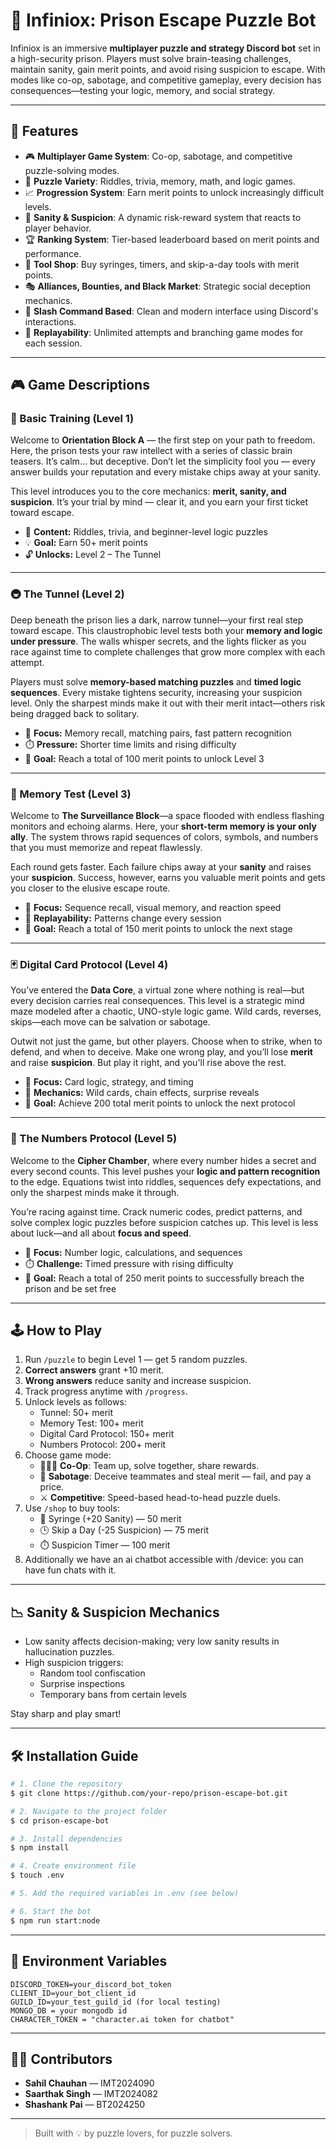 # 🧠 Infiniox: Prison Escape Puzzle Bot

Infiniox is an immersive **multiplayer puzzle and strategy Discord bot** set in a high-security prison. Players must solve brain-teasing challenges, maintain sanity, gain merit points, and avoid rising suspicion to escape. With modes like co-op, sabotage, and competitive gameplay, every decision has consequences—testing your logic, memory, and social strategy.



---

## 🚀 Features

- 🎮 **Multiplayer Game System**: Co-op, sabotage, and competitive puzzle-solving modes.
- 🧩 **Puzzle Variety**: Riddles, trivia, memory, math, and logic games.
- 📈 **Progression System**: Earn merit points to unlock increasingly difficult levels.
- 🧠 **Sanity & Suspicion**: A dynamic risk-reward system that reacts to player behavior.
- 🏆 **Ranking System**: Tier-based leaderboard based on merit points and performance.
- 🧙 **Tool Shop**: Buy syringes, timers, and skip-a-day tools with merit points.
- 🎭 **Alliances, Bounties, and Black Market**: Strategic social deception mechanics.
- 💬 **Slash Command Based**: Clean and modern interface using Discord's interactions.
- 🔄 **Replayability**: Unlimited attempts and branching game modes for each session.

---

## 🎮 Game Descriptions

### 🧠 Basic Training (Level 1)

Welcome to **Orientation Block A** — the first step on your path to freedom. Here, the prison tests your raw intellect with a series of classic brain teasers. It’s calm… but deceptive. Don’t let the simplicity fool you — every answer builds your reputation and every mistake chips away at your sanity.

This level introduces you to the core mechanics: **merit, sanity, and suspicion**. It’s your trial by mind — clear it, and you earn your first ticket toward escape.

- 🧩 **Content:** Riddles, trivia, and beginner-level logic puzzles  
- 💡 **Goal:** Earn 50+ merit points  
- 🔓 **Unlocks:** Level 2 – The Tunnel

---

### 🚇 The Tunnel (Level 2)

Deep beneath the prison lies a dark, narrow tunnel—your first real step toward escape. This claustrophobic level tests both your **memory and logic under pressure**. The walls whisper secrets, and the lights flicker as you race against time to complete challenges that grow more complex with each attempt.

Players must solve **memory-based matching puzzles** and **timed logic sequences**. Every mistake tightens security, increasing your suspicion level. Only the sharpest minds make it out with their merit intact—others risk being dragged back to solitary.

- 🧠 **Focus:** Memory recall, matching pairs, fast pattern recognition  
- ⏱️ **Pressure:** Shorter time limits and rising difficulty  
- 🎯 **Goal:** Reach a total of 100 merit points to unlock Level 3

---

### 🎴 Memory Test (Level 3)

Welcome to **The Surveillance Block**—a space flooded with endless flashing monitors and echoing alarms. Here, your **short-term memory is your only ally**. The system throws rapid sequences of colors, symbols, and numbers that you must memorize and repeat flawlessly.

Each round gets faster. Each failure chips away at your **sanity** and raises your **suspicion**. Success, however, earns you valuable merit points and gets you closer to the elusive escape route.

- 🧠 **Focus:** Sequence recall, visual memory, and reaction speed  
- 🔄 **Replayability:** Patterns change every session  
- 🎯 **Goal:** Reach a total of 150 merit points to unlock the next stage

---

### 🃏 Digital Card Protocol (Level 4)

You’ve entered the **Data Core**, a virtual zone where nothing is real—but every decision carries real consequences. This level is a strategic mind maze modeled after a chaotic, UNO-style logic game. Wild cards, reverses, skips—each move can be salvation or sabotage.

Outwit not just the game, but other players. Choose when to strike, when to defend, and when to deceive. Make one wrong play, and you’ll lose **merit** and raise **suspicion**. But play it right, and you'll rise above the rest.

- 🎴 **Focus:** Card logic, strategy, and timing  
- 🔁 **Mechanics:** Wild cards, chain effects, surprise reveals  
- 🎯 **Goal:** Achieve 200 total merit points to unlock the next protocol

---

### 🔢 The Numbers Protocol (Level 5)

Welcome to the **Cipher Chamber**, where every number hides a secret and every second counts. This level pushes your **logic and pattern recognition** to the edge. Equations twist into riddles, sequences defy expectations, and only the sharpest minds make it through.

You’re racing against time. Crack numeric codes, predict patterns, and solve complex logic puzzles before suspicion catches up. This level is less about luck—and all about **focus and speed**.

- 🧠 **Focus:** Number logic, calculations, and sequences  
- ⏱️ **Challenge:** Timed pressure with rising difficulty  
- 🎯 **Goal:** Reach a total of 250 merit points to successfully breach the prison and be set free


---

## 🕹️ How to Play

1. Run `/puzzle` to begin Level 1 — get 5 random puzzles.
2. **Correct answers** grant +10 merit.
3. **Wrong answers** reduce sanity and increase suspicion.
4. Track progress anytime with `/progress`.
5. Unlock levels as follows:
   - Tunnel: 50+ merit
   - Memory Test: 100+ merit
   - Digital Card Protocol: 150+ merit
   - Numbers Protocol: 200+ merit
6. Choose game mode:
   - 🧑‍🤝‍🧑 **Co-Op**: Team up, solve together, share rewards.
   - 🧨 **Sabotage**: Deceive teammates and steal merit — fail, and pay a price.
   - ⚔️ **Competitive**: Speed-based head-to-head puzzle duels.
7. Use `/shop` to buy tools:
   - 🧪 Syringe (+20 Sanity) — 50 merit
   - 🕒 Skip a Day (-25 Suspicion) — 75 merit
   - ⏱️ Suspicion Timer — 100 merit
8. Additionally we have an ai chatbot accessible with /device: you can have fun chats with it.

---


## 📉 Sanity & Suspicion Mechanics

- Low sanity affects decision-making; very low sanity results in hallucination puzzles.
- High suspicion triggers:
  - Random tool confiscation
  - Surprise inspections
  - Temporary bans from certain levels

Stay sharp and play smart!

---

## 🛠️ Installation Guide

```bash
# 1. Clone the repository
$ git clone https://github.com/your-repo/prison-escape-bot.git

# 2. Navigate to the project folder
$ cd prison-escape-bot

# 3. Install dependencies
$ npm install

# 4. Create environment file
$ touch .env

# 5. Add the required variables in .env (see below)

# 6. Start the bot
$ npm run start:node
```

---

## 🔧 Environment Variables

```
DISCORD_TOKEN=your_discord_bot_token
CLIENT_ID=your_bot_client_id
GUILD_ID=your_test_guild_id (for local testing)
MONGO_DB = your mongodb id
CHARACTER_TOKEN = "character.ai token for chatbot"
```

---
## 👨‍💻 Contributors

- **Sahil Chauhan** — IMT2024090
- **Saarthak Singh** — IMT2024082
- **Shashank Pai** — BT2024250

---

> Built with 💡 by puzzle lovers, for puzzle solvers.
